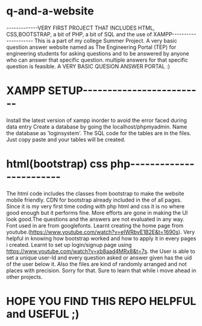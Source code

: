 # q-and-a-website
-------------VERY FIRST PROJECT THAT INCLUDES HTML, CSS,BOOTSTRAP, a bit of PHP, a bit of  SQL and the use of XAMPP---------------------
This is a part of my college Summer Project. A very basic question answer website named as The Engineering Portal (TEP)
for engineering students for asking questions and to be answered by anyone who can answer that specific question. multiple answers for that specific question is feasible. A VERY BASIC QUESION ANSWER PORTAL :)
# XAMPP SETUP-------------------------
Install the latest version of xampp inorder to avoid the error faced during data entry
Create a database by going the localhost/phpmyadmin. Name the database as 'loginsystem'.
The SQL code for the tables are in the files. Just copy paste and your tables will be created.
# html(bootstrap) css php------------------------
The html code includes the classes from bootstrap to make the website mobile friendly. CDN for bootstrap already included in the <head> of all pages.
Since it is my very first time coding with php html and css it is no where good enough but it performs fine.
More efforts are gone in making the UI look good.The questions and the answers are not evaluated in any way.
Font used in are from googlefonts.
Learnt creating the  home page from youtube.(https://www.youtube.com/watch?v=eIWRbvE1B2E&t=1690s). Very helpful in knowing how bootstrap worked and how to apply it in every pages i created.
Learnt to set up login/signup page using https://www.youtube.com/watch?v=xb8aad4MRx8&t=7s.
the User is able to set a unique user-Id and every question asked or answer given has the uid of the user below it.
  Also the files are kind of randomly arranged and not places with precision. Sorry for that. Sure to learn that while i move ahead in other projects.
# HOPE YOU FIND THIS REPO HELPFUL and USEFUL ;)
